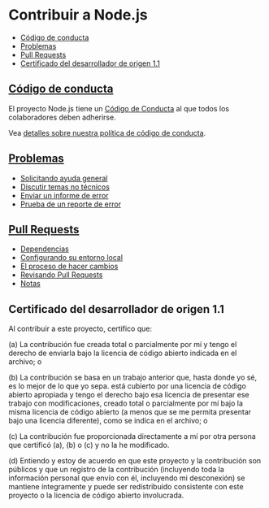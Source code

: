 # Contribuir a Node.js

* [Código de conducta](#code-of-conduct)
* [Problemas](#issues)
* [Pull Requests](#pull-requests)
* [Certificado del desarrollador de origen 1.1](#developers-certificate-of-origin)

## [Código de conducta](./doc/guides/contributing/code-of-conduct.md)

El proyecto Node.js tiene un [Código de Conducta](https://github.com/nodejs/admin/blob/HEAD/CODE_OF_CONDUCT.md) al que todos los colaboradores deben adherirse.

Vea [detalles sobre nuestra política de código de conducta](./doc/guides/contributing/code-of-conduct.md).

## [Problemas](./doc/guides/contributing/issues.md)

* [Solicitando ayuda general](./doc/guides/contributing/issues.md#asking-for-general-help)
* [Discutir temas no técnicos](./doc/guides/contributing/issues.md#discussing-non-technical-topics)
* [Enviar un informe de error](./doc/guides/contributing/issues.md#submitting-a-bug-report)
* [Prueba de un reporte de error](./doc/guides/contributing/issues.md#triaging-a-bug-report)

## [Pull Requests](./doc/guides/contributing/pull-requests.md)

* [Dependencias](./doc/guides/contributing/pull-requests.md#dependencies)
* [Configurando su entorno local](./doc/guides/contributing/pull-requests.md#setting-up-your-local-environment)
* [El proceso de hacer cambios](./doc/guides/contributing/pull-requests.md#the-process-of-making-changes)
* [Revisando Pull Requests](./doc/guides/contributing/pull-requests.md#reviewing-pull-requests)
* [Notas](./doc/guides/contributing/pull-requests.md#notes)

<a id="developers-certificate-of-origin"></a>

## Certificado del desarrollador de origen 1.1

Al contribuir a este proyecto, certifico que:

 (a) La contribución fue creada total o parcialmente por mí y tengo el derecho de enviarla bajo la licencia de código abierto indicada en el archivo; o

 (b) La contribución se basa en un trabajo anterior que, hasta donde yo sé, es lo mejor de lo que yo sepa. está cubierto por una licencia de código abierto apropiada y tengo el derecho bajo esa licencia de presentar ese trabajo con modificaciones, creado total o parcialmente por mí bajo la misma licencia de código abierto (a menos que se me permita presentar bajo una licencia diferente), como se indica en el archivo; o

 (c) La contribución fue proporcionada directamente a mí por otra persona que certificó (a), (b) o (c) y no la he modificado.

 (d) Entiendo y estoy de acuerdo en que este proyecto y la contribución son públicos y que un registro de la contribución (incluyendo toda la información personal que envío con él, incluyendo mi desconexión) se mantiene íntegramente y puede ser redistribuido consistente con este proyecto o la licencia de código abierto involucrada.
